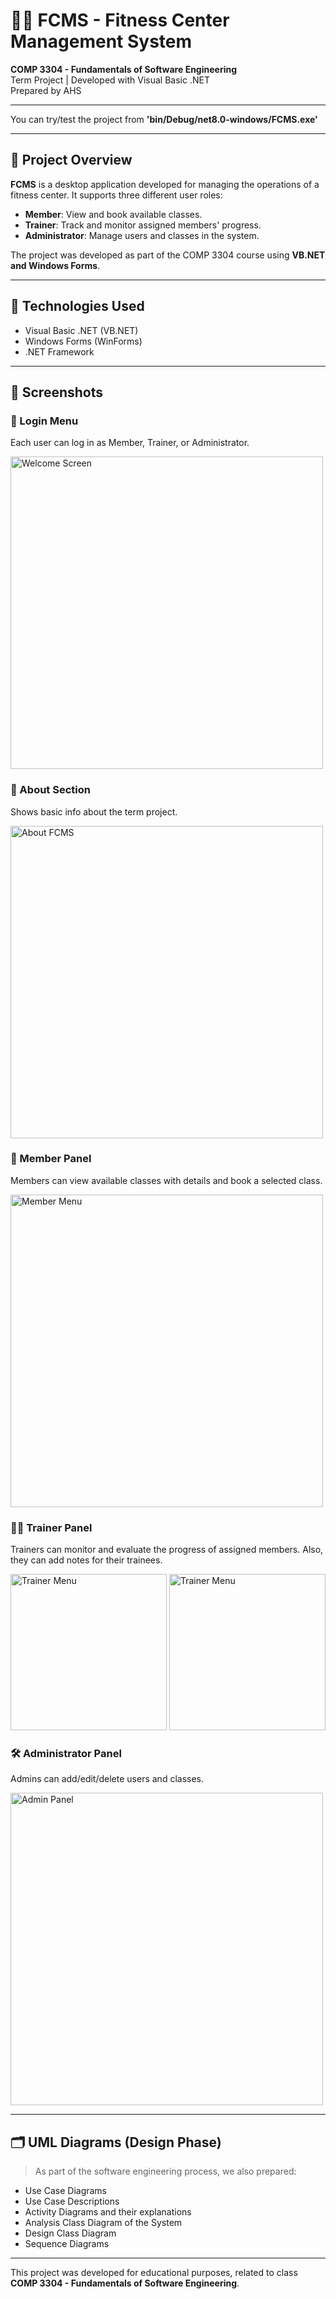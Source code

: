 # 🏋️‍♂️ FCMS - Fitness Center Management System

**COMP 3304 - Fundamentals of Software Engineering**  
Term Project | Developed with Visual Basic .NET  
Prepared by AHS

---

You can try/test the project from **'bin/Debug/net8.0-windows/FCMS.exe'**

---

## 📌 Project Overview

**FCMS** is a desktop application developed for managing the operations of a fitness center. It supports three different user roles:

- **Member**: View and book available classes.
- **Trainer**: Track and monitor assigned members' progress.
- **Administrator**: Manage users and classes in the system.

The project was developed as part of the COMP 3304 course using **VB.NET and Windows Forms**.

---

## 🔧 Technologies Used

- Visual Basic .NET (VB.NET)
- Windows Forms (WinForms)
- .NET Framework

---

## 📸 Screenshots

### 🔐 Login Menu
Each user can log in as Member, Trainer, or Administrator.

<img src="https://i.ibb.co/XZQL6JhJ/7-EACB5-F2-9-BBF-41-AC-A40-B-B5-D6-E2-FC9-A15.png" alt="Welcome Screen" width="500">

### 📖 About Section
Shows basic info about the term project.

<img src="https://i.ibb.co/4Z8xHngZ/0-A375-BDD-ABAE-4-D79-A7-E9-7-A6289-D35891.png" alt="About FCMS" width="500">

### 👤 Member Panel
Members can view available classes with details and book a selected class.

<img src="https://i.ibb.co/ynWgZ9h6/A90-D774-B-19-D6-4225-B1-D2-6-DC6-C6711340.png" alt="Member Menu" width="500">

### 🧑‍🏫 Trainer Panel
Trainers can monitor and evaluate the progress of assigned members. Also, they can add notes for their trainees.

<img src="https://i.ibb.co/Y4v8vwS0/Trainer.png" alt="Trainer Menu" width="250"> <img src="https://i.ibb.co/1GG25WCj/Trainer2.png" alt="Trainer Menu" width="250">

### 🛠️ Administrator Panel
Admins can add/edit/delete users and classes.

<img src="https://i.ibb.co/69Q7YyC/DA2-F98-D1-741-B-4-B21-8180-C4-FEE5-F5-FC42.png" alt="Admin Panel" width="500">

---

## 🗂 UML Diagrams (Design Phase)

> As part of the software engineering process, we also prepared:
- Use Case Diagrams
- Use Case Descriptions
- Activity Diagrams and their explanations
- Analysis Class Diagram of the System
- Design Class Diagram
- Sequence Diagrams

---

This project was developed for educational purposes, related to class **COMP 3304 - Fundamentals of Software Engineering**.
